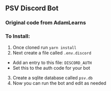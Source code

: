 ## PSV Discord Bot

### Original code from AdamLearns

### To Install:

1. Once cloned run `yarn install`
2. Next create a file called `.env.discord`
  * Add an entry to this file: `DISCORD_AUTH`
  * Set this to the auth code for your bot
3. Create a sqlite database called `psv.db`
4. Now you can run the bot and edit as needed
